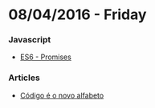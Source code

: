 # 08/04/2016 - Friday

### Javascript

- [ES6 - Promises](http://nipher.io/es6-promises)

### Articles

- [Código é o novo alfabeto](https://medium.com/irm%C3%A3os-de-cria%C3%A7%C3%A3o/c%C3%B3digo-%C3%A9-o-novo-alfabeto-ef06ba185a5c#.lw12hfq5y)
